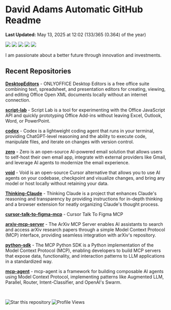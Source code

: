 # David Adams Automatic GitHub Readme

<p align="left"><b>Last Updated:</b> <!-- last_updated starts -->May 13, 2025 at 12:02 (133/365 (0.364) of the year)<!-- last_updated ends -->
</p>

<p align="left">
  <img src="https://img.shields.io/badge/Python-3776AB?style=flat&logo=python&logoColor=white" />
  <img src="https://img.shields.io/badge/Go-00ADD8?style=flat&logo=go&logoColor=white" />
  <img src="https://img.shields.io/badge/Rust-000000?style=flat&logo=rust&logoColor=white" />
  <img src="https://img.shields.io/badge/React-20232A?style=flat&logo=react&logoColor=61DAFB" />
  <img src="https://img.shields.io/badge/Bash-4EAA25?style=flat&logo=gnu-bash&logoColor=white" />
</p>

I am passionate about a better future through innovation and investments. 

## Recent Repositories
<!-- recent_repos starts -->
[**DesktopEditors**](https://github.com/davidatoms/DesktopEditors) - ONLYOFFICE Desktop Editors is a free office suite combining text, spreadsheet, and presentation editors for creating, viewing, and editing Office Open XML documents locally without an internet connection.

[**script-lab**](https://github.com/davidatoms/script-lab) - Script Lab is a tool for experimenting with the Office JavaScript API and quickly prototyping Office Add-ins without leaving Excel, Outlook, Word, or PowerPoint.

[**codex**](https://github.com/davidatoms/codex) - Codex is a lightweight coding agent that runs in your terminal, providing ChatGPT-level reasoning and the ability to execute code, manipulate files, and iterate on changes with version control.

[**zero**](https://github.com/davidatoms/zero) - Zero is an open-source AI-powered email solution that allows users to self-host their own email app, integrate with external providers like Gmail, and leverage AI agents to modernize the email experience.

[**void**](https://github.com/davidatoms/void) - Void is an open-source Cursor alternative that allows you to use AI agents on your codebase, checkpoint and visualize changes, and bring any model or host locally without retaining your data.

[**Thinking-Claude**](https://github.com/davidatoms/Thinking-Claude) - Thinking Claude is a project that enhances Claude's reasoning and transparency by providing instructions for in-depth thinking and a browser extension for neatly organizing Claude's thought process.

[**cursor-talk-to-figma-mcp**](https://github.com/davidatoms/cursor-talk-to-figma-mcp) - Cursor Talk To Figma MCP

[**arxiv-mcp-server**](https://github.com/davidatoms/arxiv-mcp-server) - The ArXiv MCP Server enables AI assistants to search and access arXiv research papers through a simple Model Context Protocol (MCP) interface, providing seamless integration with arXiv's repository.

[**python-sdk**](https://github.com/davidatoms/python-sdk) - The MCP Python SDK is a Python implementation of the Model Context Protocol (MCP), enabling developers to build MCP servers that expose data, functionality, and interaction patterns to LLM applications in a standardized way.

[**mcp-agent**](https://github.com/davidatoms/mcp-agent) - mcp-agent is a framework for building composable AI agents using Model Context Protocol, implementing patterns like Augmented LLM, Parallel, Router, Intent-Classifier, and OpenAI's Swarm.
<!-- recent_repos ends -->

<br>

![Star this repository](https://img.shields.io/badge/Star%20this%20repository-FFDD00?style=flat&logo=github&logoColor=white)
![Profile Views](https://komarev.com/ghpvc/?username=davidatoms&style=flat&color=blue&label=Views)
